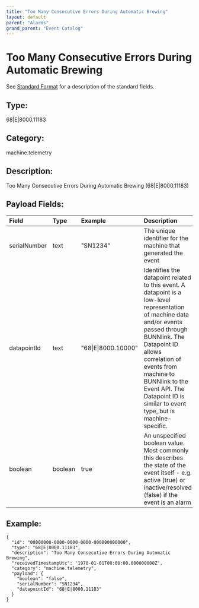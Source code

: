 ```yaml
---
title: "Too Many Consecutive Errors During Automatic Brewing"
layout: default
parent: "Alarms"
grand_parent: "Event Catalog"
---
```


# Too Many Consecutive Errors During Automatic Brewing

See [Standard Format](/event-subscriptions/event-format) for a description of the standard fields.

## Type:

68\|E\|8000.11183

## Category:

machine.telemetry

## Description: 

Too Many Consecutive Errors During Automatic Brewing (68\|E\|8000.11183)

## Payload Fields:

| Field | Type | Example | Description |
|:------|:-----|:--------|:------------|
| serialNumber | text | "SN1234" | The unique identifier for the machine that generated the event |
| datapointId | text | "68\|E\|8000.10000" | Identifies the datapoint related to this event. A datapoint is a low-level representation of machine data and/or events passed through BUNNlink. The Datapoint ID allows correlation of events from machine to BUNNlink to the Event API. The Datapoint ID is similar to event type, but is machine-specific. |
| boolean | boolean | true | An unspecified boolean value. Most commonly this describes the state of the event itself - e.g. active (true) or inactive/resolved (false) if the event is an alarm |

## Example:

```
{
  "id": "00000000-0000-0000-0000-000000000000",
  "type": "68|E|8000.11183",
  "description": "Too Many Consecutive Errors During Automatic Brewing",
  "receivedTimestampUtc": "1970-01-01T00:00:00.000000000Z",
  "category": "machine.telemetry",
  "payload": {
    "boolean": "false",
    "serialNumber": "SN1234",
    "datapointId": "68|E|8000.11183"
  }
}
```
